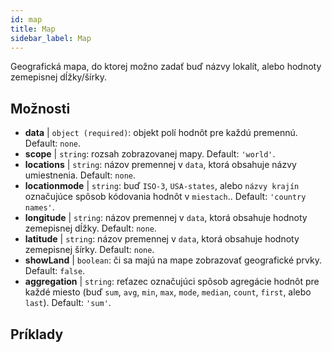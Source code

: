 ```yaml
---
id: map
title: Map
sidebar_label: Map
---
```


Geografická mapa, do ktorej možno zadať buď názvy lokalít, alebo hodnoty zemepisnej dĺžky/šírky.

## Možnosti

* __data__ | `object (required)`: objekt polí hodnôt pre každú premennú. Default: `none`.
* __scope__ | `string`: rozsah zobrazovanej mapy. Default: `'world'`.
* __locations__ | `string`: názov premennej v `data`, ktorá obsahuje názvy umiestnenia. Default: `none`.
* __locationmode__ | `string`: buď `ISO-3`, `USA-states`, alebo `názvy krajín` označujúce spôsob kódovania hodnôt v `miestach`.. Default: `'country names'`.
* __longitude__ | `string`: názov premennej v `data`, ktorá obsahuje hodnoty zemepisnej dĺžky. Default: `none`.
* __latitude__ | `string`: názov premennej v `data`, ktorá obsahuje hodnoty zemepisnej šírky. Default: `none`.
* __showLand__ | `boolean`: či sa majú na mape zobrazovať geografické prvky. Default: `false`.
* __aggregation__ | `string`: reťazec označujúci spôsob agregácie hodnôt pre každé miesto (buď `sum`, `avg`, `min`, `max`, `mode`, `median`, `count`, `first`, alebo `last`). Default: `'sum'`.


## Príklady
